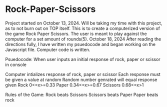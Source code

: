# Rock-Paper-Scissors
Project started on October 13, 2024. 
Will be taking my time with this project, as to not burn out on TOP itself.
This is to create a computerized version of the game Rock Paper Scissors. The user is meant to play against the computer for a set amount of rounds(5).
October 18, 2024
After reading the directions fully, I have written my psuedocode and began working on the Javascript file.
Computer code is written.

Psuedocode:
When user inputs an initial response of rock, paper or scissor in console

Computer intializes response of rock, paper or scissor
    Each response must be given a value at random
    Random number genrated will equal response given
    Rock 0<=x>=0.33
    Paper 0.34<=x>=0.67
    Scissors 0.68<=x>1

Rules of the Game:
Rock beats Scissors
Scissors beats Paper
Paper beats rock